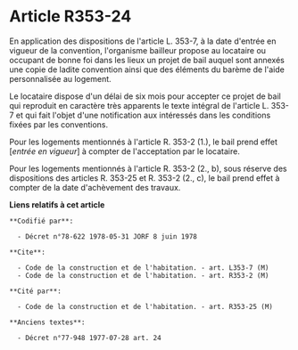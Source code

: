 # Article R353-24

En application des dispositions de l'article L. 353-7, à la date d'entrée en vigueur de la convention, l'organisme bailleur
propose au locataire ou occupant de bonne foi dans les lieux un projet de bail auquel sont annexés une copie de ladite
convention ainsi que des éléments du barème de l'aide personnalisée au logement.

Le locataire dispose d'un délai de six mois pour accepter ce projet de bail qui reproduit en caractère très apparents le
texte intégral de l'article L. 353-7 et qui fait l'objet d'une notification aux intéressés dans les conditions fixées par les
conventions.

Pour les logements mentionnés à l'article R. 353-2 (1.), le bail prend effet [*entrée en vigueur*] à compter de l'acceptation
par le locataire.

Pour les logements mentionnés à l'article R. 353-2 (2., b), sous réserve des dispositions des articles R. 353-25 et R. 353-2
(2., c), le bail prend effet à compter de la date d'achèvement des travaux.

**Liens relatifs à cet article**

	**Codifié par**:

	  - Décret n°78-622 1978-05-31 JORF 8 juin 1978

	**Cite**:

	  - Code de la construction et de l'habitation. - art. L353-7 (M)
	  - Code de la construction et de l'habitation. - art. R353-2 (M)

	**Cité par**:

	  - Code de la construction et de l'habitation. - art. R353-25 (M)

	**Anciens textes**:

	  - Décret n°77-948 1977-07-28 art. 24
